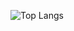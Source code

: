 ![Top Langs](https://github-readme-stats.vercel.app/api/top-langs/?username=AlexThry&theme=transparent)
